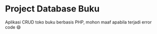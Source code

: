 # Project Database Buku
Aplikasi CRUD toko buku berbasis PHP, mohon maaf apabila terjadi error code 😄
